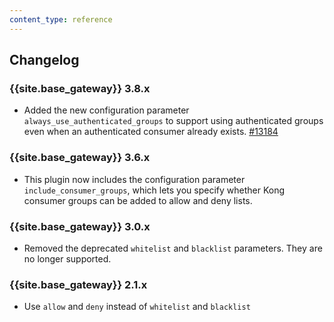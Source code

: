 ```yaml
---
content_type: reference
---
```


## Changelog

### {{site.base_gateway}} 3.8.x
* Added the new configuration parameter `always_use_authenticated_groups` to support using authenticated groups even 
when an authenticated consumer already exists.
[#13184](https://github.com/Kong/kong/issues/13184)

### {{site.base_gateway}} 3.6.x
* This plugin now includes the configuration parameter `include_consumer_groups`, which lets you specify whether
  Kong consumer groups can be added to allow and deny lists.

### {{site.base_gateway}} 3.0.x
- Removed the deprecated `whitelist` and `blacklist` parameters.
They are no longer supported.

### {{site.base_gateway}} 2.1.x
- Use `allow` and `deny` instead of `whitelist` and `blacklist`